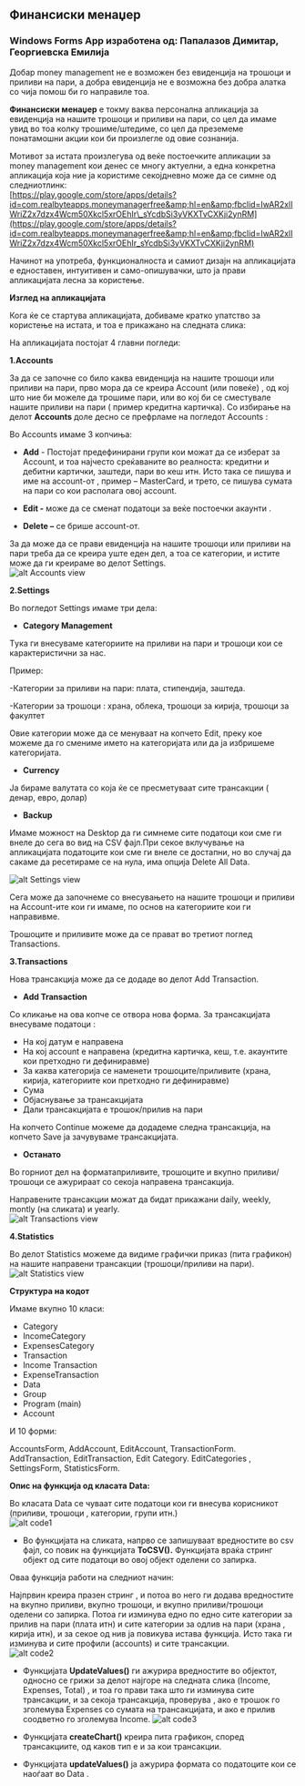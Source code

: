 ## **Финансиски менаџер**   


### **Windows Forms App изработена од:** Папалазов Димитар, Георгиевска Емилија

Добар money management не е возможен без евиденција на трошоци и приливи на пари, а добра евиденција не е возможна без добра алатка со чија помош би го направиле тоа.

**Финансиски менаџер** е токму ваква персонална апликација за евиденција на нашите трошоци и приливи на пари, со цел да имаме увид во тоа колку трошиме/штедиме, со цел да преземеме понатамошни акции кои би произлегле од овие сознанија.

Мотивот за истата произлегува од веќе постоечките апликации за money management кои денес се многу актуелни, а една конкретна апликација која ние ја користиме секојдневно може да се симне од следниотлинк:  
[https://play.google.com/store/apps/details?id=com.realbyteapps.moneymanagerfree&amp;hl=en&amp;fbclid=IwAR2xlIWriZ2x7dzx4Wcm50Xkcl5xrOEhIr\_sYcdbSi3yVKXTvCXKji2ynRM](https://play.google.com/store/apps/details?id=com.realbyteapps.moneymanagerfree&amp;hl=en&amp;fbclid=IwAR2xlIWriZ2x7dzx4Wcm50Xkcl5xrOEhIr_sYcdbSi3yVKXTvCXKji2ynRM)

Начинот на употреба, функционалноста и самиот дизајн на апликацијата е едноставен, интуитивен и само-опишувачки, што ја прави апликацијата лесна за користење.

**Изглед на апликацијата**

Кога ќе се стартува апликацијата, добиваме кратко упатство за користење на истата, и тоа е прикажано на следната слика:


На апликацијата постојат 4 главни погледи:

**1.Аccounts**

За да се започне со било каква евиденција на нашите трошоци или приливи на пари, прво мора да се креира Account (или повеќе) , од кој што ние би можеле да трошиме пари, или во кој би се сместувале нашите приливи на пари ( пример кредитнa картичкa). Со избирање на делот **Аccounts** доле десно се префрламе на погледот Accounts :

Во Accounts имаме 3 копчиња:

- **Add** - Постојат предефинирани групи кои можат да се изберат за Account, и тоа најчесто среќаваните во реалноста: кредитни и дебитни картички, заштеди, пари во кеш итн. Исто така се пишува и име на аccount-от , пример – MasterCard, и трето, се пишува сумата на пари со кои располага овој аccount.  

- **Edit -** може да се сменат податоци за веќе постоечки акаунти .  

- **Delete –** се брише account-от.  

За да може да се прави евиденција на нашите трошоци или приливи на пари треба да се креира уште еден дел, а тоа се категории, и истите може да ги креираме во делот Settings.  
![alt Accounts view](https://github.com/dimitar-papalazov/Finansiski-Menadzer/blob/master/Finansiski%20Mendzer/img/2.jpg)  

**2.Settings**

Во погледот Settings имаме три дела:

- **Category Management**

Tука ги внесуваме категориите на приливи на пари и трошоци кои се карактеристични за нас.

Пример:

-Категории за приливи на пари: плата, стипендија, заштеда.

-Категории за трошоци : храна, облека, трошоци за кирија, трошоци за факултет

Овие категории може да се менуваат на копчето Edit, преку кое можеме да го смениме името на категоријата или да ја избришеме категоријата.

- **Currency**

Ja бираме валутата со која ќе се пресметуваат сите трансакции ( денар, евро, долар)

- **Backup**

Имаме можност на Desktop да ги симнеме сите податоци кои сме ги внеле до сега во вид на CSV фајл.При секое вклучување на апликацијата податоците кои сме ги внеле се достапни, но во случај да сакаме да ресетираме се на нула, има опција Delete All Data.  

![alt Settings view](https://github.com/dimitar-papalazov/Finansiski-Menadzer/blob/master/Finansiski%20Mendzer/img/3.jpg) 

Сега може да започнеме со внесувањето на нашите трошоци и приливи на Account-ите кои ги имаме, по основ на категориите кои ги направивме.

Трошоците и приливите може да се прават во третиот поглед Transactions.

**3.Transactions**

Нова трансакција може да се додаде во делот Add Transaction.

- **Add Transaction**

Со кликање на ова копче се отвора нова форма. За трансакцијата внесуваме податоци :

- На кој датум е направена
- На кој account е направена (кредитна картичка, кеш, т.е. акаунтите кои претходно ги дефиниравме)
- За каква категорија се наменети трошоците/приливите (храна, кирија, категориите кои претходно ги дефиниравме)
- Сума
- Објаснување за трансакцијата
- Дали трансакцијата е трошок/прилив на пари

На копчето Continue можеме да додадеме следна трансакција, на копчето Save ја зачувуваме трансакцијата.

- **Останато**

Во горниот дел на форматаприливите, трошоците и вкупно приливи/трошоци се ажурираат со секоја направена трансакција.

Направените трансакции можат да бидат прикажани daily, weekly, montly (на сликата) и yearly.  
![alt Transactions view](https://github.com/dimitar-papalazov/Finansiski-Menadzer/blob/master/Finansiski%20Mendzer/img/4.jpg) 


**4.Statistics**

Во делот Statistics можеме да видиме графички приказ (пита графикон) на нашите направени трансакции (трошоци/приливи на пари).  
![alt Statistics view](https://github.com/dimitar-papalazov/Finansiski-Menadzer/blob/master/Finansiski%20Mendzer/img/5.jpg) 


**Структура на кодот**

Имаме вкупно 10 класи:

- Category
- IncomeCategory
- ExpensesCategory
- Transaction
- Income Transaction
- ExpenseTransaction
- Data
- Group
- Program (main)
- Account

И 10 форми:

AccountsForm, AddAccount, EditAccount, TransactionForm. AddTransaction, EditTransaction, Edit Category. EditCategories , SettingsForm, StatisticsForm.

**Опис на функција од класата**  **Data:**

Во класата Data се чуваат сите податоци кои ги внесува корисникот (приливи, трошоци , категории, групи итн.)  
![alt code1](https://github.com/dimitar-papalazov/Finansiski-Menadzer/blob/master/Finansiski%20Mendzer/img/6.jpg) 


- Во функцијата на сликата, напрво се запишуваат вредностите во csv фајл, со повик на функцијата **ToCSV().** Функцијата враќа стринг објект од сите податоци во овој објект оделени со запирка.

Oваа функција работи на следниот начин:

Најпрвин креира празен стринг , и потоа во него ги додава вредностите на вкупно приливи, вкупно трошоци, и вкупно приливи/трошоци оделени со запирка. Потоа ги изминува едно по едно сите категории за прилив на пари (плата итн) и сите категории за одлив на пари (храна , кирија итн), и за секое од нив ја повикува истава функција. Исто така ги изминува и сите профили (accounts) и сите трансакции.  
![alt code2](https://github.com/dimitar-papalazov/Finansiski-Menadzer/blob/master/Finansiski%20Mendzer/img/7.jpg) 


- Функцијата **UpdateValues()** ги ажурира вредностите во објектот, односно се грижи за делот најгоре на следната слика (Income, Expenses, Total) , и тоа го прави така што ги изминува сите трансакции, и за секоја трансакција, проверува , ако е трошок го зголемува Expenses со сумата на трансакцијата, и ако е прилив соодветно го зголемува Income.
![alt code3](https://github.com/dimitar-papalazov/Finansiski-Menadzer/blob/master/Finansiski%20Mendzer/img/8.jpg) 


- Функцијата **createChart()** креира пита графикон, според трансакциите, од каков тип е и за кои трансакции.

- Функцијата **updateValues()** ja aжурира формата со податоците кои се наоѓаат во Data .
